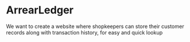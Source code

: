 # ArrearLedger
We want to create a website where shopkeepers can store their customer records along with transaction history, for easy and quick lookup
